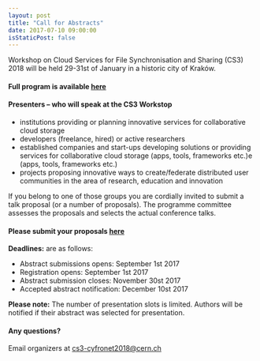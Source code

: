 ```yaml
---
layout: post
title: "Call for Abstracts"
date: 2017-07-10 09:00:00
isStaticPost: false
---
```

Workshop on Cloud Services for File Synchronisation and Sharing (CS3) 2018 will be held 29-31st of January in a historic city of Kraków.

#### Full program is available [here](http://cs3.cyfronet.pl/blog/programe/)



#### Presenters – who will speak at the CS3 Workstop

* institutions providing or planning innovative services for collaborative cloud storage
* developers (freelance, hired) or active researchers
* established companies and start-ups developing solutions or providing services for collaborative cloud storage (apps, tools, frameworks etc.)e (apps, tools, frameworks etc.)
* projects proposing innovative ways to create/federate distributed user communities in the area of research, education and innovation

If you belong to one of those groups you are cordially invited to submit a talk proposal (or a number of proposals). The programme committee assesses the proposals and selects the actual conference talks.<br/>

#### Please submit your proposals [here](https://indico.cern.ch/event/663264/)

__Deadlines:__ are as follows:

* Abstract submissions opens: September 1st 2017
* Registration opens: September 1st 2017
* Abstract submission closes: November 30st 2017
* Accepted abstract notification: December 10st 2017

__Please note:__ The number of presentation slots is limited. Authors will be notified if their abstract was selected for presentation.<br/>

#### Any questions? 
Email organizers at [cs3-cyfronet2018@cern.ch](mailto:cs3-cyfronet2018@cern.ch)